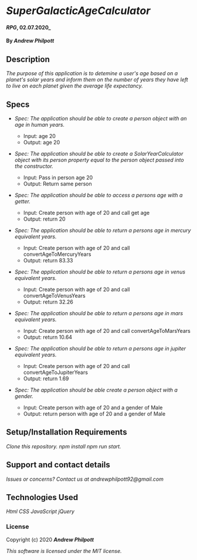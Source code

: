 # _SuperGalacticAgeCalculator_
#### _RPG_, 02.07.2020_
#### By _**Andrew Philpott**_
## Description
_The purpose of this application is to detemine a user's age based on a planet's solar years and inform them on the number of years they have left to live on each planet given the average life expectancy._

## Specs
* _Spec: The application should be able to create a person object with an age in human years._
  * Input: age 20
  * Output: age 20

* _Spec: The application should be able to create a SolarYearCalculator object with its person property equal to the person object passed into the constructor._
  * Input: Pass in person age 20
  * Output: Return same person

* _Spec: The application should be able to access a persons age with a getter._
  * Input: Create person with age of 20 and call get age
  * Output: return 20

* _Spec: The application should be able to return a persons age in mercury equivalent years._
  * Input: Create person with age of 20 and call convertAgeToMercuryYears 
  * Output: return 83.33

* _Spec: The application should be able to return a persons age in venus equivalent years._
  * Input: Create person with age of 20 and call convertAgeToVenusYears 
  * Output: return 32.26

* _Spec: The application should be able to return a persons age in mars equivalent years._
  * Input: Create person with age of 20 and call convertAgeToMarsYears 
  * Output: return 10.64

* _Spec: The application should be able to return a persons age in jupiter equivalent years._
  * Input: Create person with age of 20 and call convertAgeToJupiterYears 
  * Output: return 1.69

* _Spec: The application should be able create a person object with a gender._
  * Input: Create person with age of 20 and a gender of Male 
  * Output: return person with age of 20 and a gender of Male
  
## Setup/Installation Requirements
_Clone this repository._
_npm install_
_npm run start._

## Support and contact details
_Issues or concerns? Contact us at andrewphilpott92@gmail.com_

## Technologies Used
_Html_
_CSS_
_JavaScript_
_jQuery_

### License
Copyright (c) 2020 **_Andrew Philpott_**

*This software is licensed under the MIT license.*